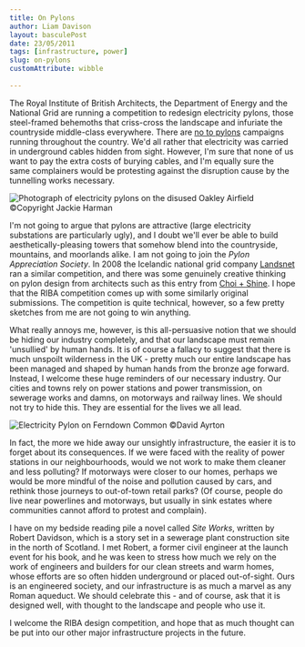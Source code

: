 ```yaml
---
title: On Pylons
author: Liam Davison
layout: basculePost
date: 23/05/2011
tags: [infrastructure, power]
slug: on-pylons
customAttribute: wibble
	
---
```

The Royal Institute of British Architects, the Department of Energy and the National Grid are running a competition to redesign electricity pylons, those steel-framed behemoths that criss-cross the landscape and infuriate the countryside middle-class everywhere. There are [no to pylons](http://www.no-moor-pylons.co.uk "no moor pylons") campaigns running throughout the country. We'd all rather that electricity was carried in underground cables hidden from sight. However, I'm sure that none of us want to pay the extra costs of burying cables, and I'm equally sure the same complainers would be protesting against the disruption cause by the tunnelling works necessary.

![Photograph of electricity pylons on the disused Oakley Airfield](assets/pylons.jpg)  
©Copyright Jackie Harman

I'm not going to argue that pylons are attractive (large electricity substations are particularly ugly), and I doubt we'll ever be able to build aesthetically-pleasing towers that somehow blend into the countryside, mountains, and moorlands alike. I am not going to join the _Pylon Appreciation Society_. In 2008 the Icelandic national grid company [Landsnet](http://landsnet.is/ "Landset, Iceland's national electricity grid") ran a similar competition, and there was some genuinely creative thinking on pylon design from architects such as this entry from [Choi + Shine](http://www.choishine.com/Giants.html "Landsnet competition entry"). I hope that the RIBA competition comes up with some similarly original submissions. The competition is quite technical, however, so a few pretty sketches from me are not going to win anything.

What really annoys me, however, is this all-persuasive notion that we should be hiding our industry completely, and that our landscape must remain 'unsullied' by human hands. It is of course a fallacy to suggest that there is much unspoilt wilderness in the UK - pretty much our entire landscape has been managed and shaped by human hands from the bronze age forward. Instead, I welcome these huge reminders of our necessary industry. Our cities and towns rely on power stations and power transmission, on sewerage works and damns, on motorways and railway lines. We should not try to hide this. They are essential for the lives we all lead.

![Electricity Pylon on Ferndown Common](assets/pylon-ayrton.jpg)
©David Ayrton

In fact, the more we hide away our unsightly infrastructure, the easier it is to forget about its consequences. If we were faced with the reality of power stations in our neighbourhoods, would we not work to make them cleaner and less polluting? If motorways were closer to our homes, perhaps we would be more mindful of the noise and pollution caused by cars, and rethink those journeys to out-of-town retail parks? (Of course, people do live near powerlines and motorways, but usually in sink estates where communities cannot afford to protest and complain).

I have on my bedside reading pile a novel called _Site Works_, written by Robert Davidson, which is a story set in a sewerage plant construction site in the north of Scotland. I met Robert, a former civil engineer at the launch event for his book, and he was keen to stress how much we rely on the work of engineers and builders for our clean streets and warm homes, whose efforts are so often hidden underground or placed out-of-sight. Ours is an engineered society, and our infrastructure is as much a marvel as any Roman aqueduct. We should celebrate this - and of course, ask that it is designed well, with thought to the landscape and people who use it.

I welcome the RIBA design competition, and hope that as much thought can be put into our other major infrastructure projects in the future.
